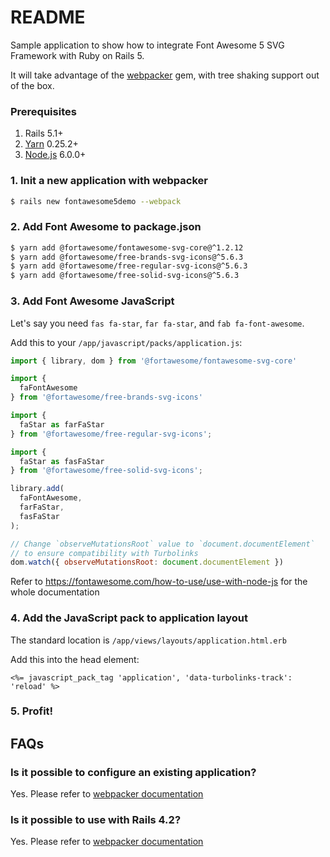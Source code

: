 # README

Sample application to show how to integrate Font Awesome 5 SVG Framework
with Ruby on Rails 5.

It will take advantage of the [webpacker](https://github.com/rails/webpacker)
gem, with tree shaking support out of the box.

### Prerequisites

1. Rails 5.1+
2. [Yarn](https://yarnpkg.com/lang/en/) 0.25.2+
3. [Node.js](https://nodejs.org/it/) 6.0.0+

### 1. Init a new application with webpacker

```sh
$ rails new fontawesome5demo --webpack
```

### 2. Add Font Awesome to package.json

```sh
$ yarn add @fortawesome/fontawesome-svg-core@^1.2.12
$ yarn add @fortawesome/free-brands-svg-icons@^5.6.3
$ yarn add @fortawesome/free-regular-svg-icons@^5.6.3
$ yarn add @fortawesome/free-solid-svg-icons@^5.6.3
```

### 3. Add Font Awesome JavaScript

Let's say you need `fas fa-star`, `far fa-star`, and `fab fa-font-awesome`.

Add this to your `/app/javascript/packs/application.js`:

```js
import { library, dom } from '@fortawesome/fontawesome-svg-core'

import {
  faFontAwesome
} from '@fortawesome/free-brands-svg-icons'

import {
  faStar as farFaStar
} from '@fortawesome/free-regular-svg-icons';

import {
  faStar as fasFaStar
} from '@fortawesome/free-solid-svg-icons';

library.add(
  faFontAwesome,
  farFaStar,
  fasFaStar
);

// Change `observeMutationsRoot` value to `document.documentElement`
// to ensure compatibility with Turbolinks
dom.watch({ observeMutationsRoot: document.documentElement })
```

Refer to https://fontawesome.com/how-to-use/use-with-node-js for the whole documentation

### 4. Add the JavaScript pack to application layout

The standard location is `/app/views/layouts/application.html.erb`

Add this into the head element:
```erb
<%= javascript_pack_tag 'application', 'data-turbolinks-track': 'reload' %>
```

### 5. Profit!

## FAQs

### Is it possible to configure an existing application?
Yes. Please refer to [webpacker documentation](https://github.com/rails/webpacker#installation)

### Is it possible to use with Rails 4.2?
Yes. Please refer to [webpacker documentation](https://github.com/rails/webpacker#installation)
